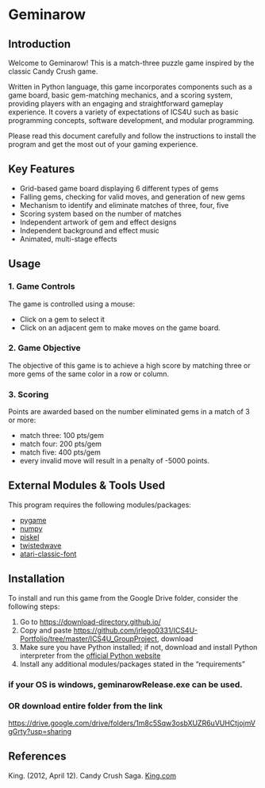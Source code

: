 # Geminarow
## Introduction
Welcome to Geminarow! This is a match-three puzzle game inspired by the classic Candy Crush game. 

Written in Python language, this game incorporates components such as a game board, basic gem-matching mechanics, and a scoring system, providing players with an engaging and straightforward gameplay experience. It covers a variety of expectations of ICS4U such as basic programming concepts, software development, and modular programming. 

Please read this document carefully and follow the instructions to install the program and get the most out of your gaming experience.


## Key Features
- Grid-based game board displaying 6 different types of gems
- Falling gems, checking for valid moves, and generation of new gems
- Mechanism to identify and eliminate matches of three, four, five
- Scoring system based on the number of matches
- Independent artwork of gem and effect designs
- Independent background and effect music
- Animated, multi-stage effects


## Usage
### 1. Game Controls
The game is controlled using a mouse:
- Click on a gem to select it
- Click on an adjacent gem to make moves on the game board.

### 2. Game Objective
The objective of this game is to achieve a high score by matching three or more gems of the same color in a row or column. 

### 3. Scoring
Points are awarded based on the number eliminated gems in a match of 3 or more:
- match three: 100 pts/gem
- match four: 200 pts/gem
- match five: 400 pts/gem
- every invalid move will result in a penalty of -5000 points.


## External Modules & Tools Used
This program requires the following modules/packages: 
- [pygame](https://www.pygame.org/)
- [numpy](https://numpy.org/)
- [piskel](https://www.piskelapp.com)
- [twistedwave](https://twistedwave.com/online)
- [atari-classic-font](https://www.fontspace.com/atari-classic-font-f30342)


## Installation
To install and run this game from the Google Drive folder, consider the following steps:
1. Go to https://download-directory.github.io/
2. Copy and paste https://github.com/jrlego0331/ICS4U-Portfolio/tree/master/ICS4U_GroupProject, download
3. Make sure you have Python installed; if not, download and install Python interpreter from the [official Python website](https://www.python.org)
4. Install any additional modules/packages stated in the “requirements”
### if your OS is windows, geminarowRelease.exe can be used.

### OR download entire folder from the link
https://drive.google.com/drive/folders/1m8c5Sqw3osbXUZR6uVUHCtjojmVgGrty?usp=sharing


## References
King. (2012, April 12). Candy Crush Saga. [King.com](https://www.king.com/game/candycrush)
